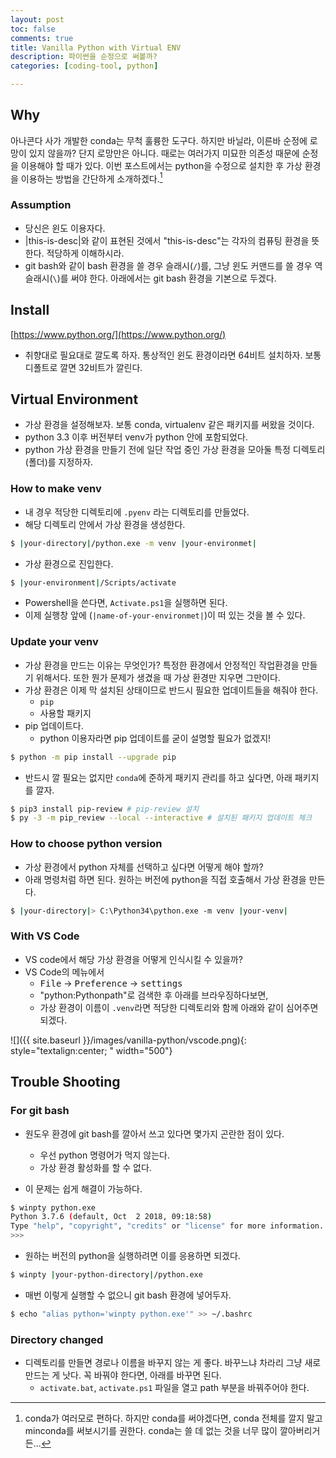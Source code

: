 ```yaml
---
layout: post
toc: false
comments: true
title: Vanilla Python with Virtual ENV
description: 파이썬을 순정으로 써볼까? 
categories: [coding-tool, python]

---
```


## Why

아나콘다 사가 개발한 conda는 무척 훌륭한 도구다. 하지만 바닐라, 이른바 순정에 로망이 있지 않을까? 단지 로망만은 아니다. 때로는 여러가지 미묘한 의존성 때문에 순정을 이용해야 할 때가 있다. 이번 포스트에서는 python을 수정으로 설치한 후 가상 환경을 이용하는 방법을 간단하게 소개하겠다.[^1]

[^1]: conda가 여러모로 편하다. 하지만 conda를 써야겠다면, conda 전체를 깔지 말고 minconda를 써보시기를 권한다. conda는 쓸 데 없는 것을 너무 많이 깔아버리거든... 

### Assumption 

* 당신은 윈도 이용자다. 
* |this-is-desc|와 같이 표현된 것에서 "this-is-desc"는 각자의 컴퓨팅 환경을 뜻한다. 적당하게 이해하시라.  
* git bash와 같이 bash 환경을 쓸 경우 슬래시(`/`)를, 그냥 윈도 커맨드를 쓸 경우 역슬래시(`\`)를 써야 한다. 아래에서는 git bash 환경을 기본으로 두겠다. 

## Install 

[https://www.python.org/](https://www.python.org/) 

- 취향대로 필요대로 깔도록 하자. 통상적인 윈도 환경이라면 64비트 설치하자. 보통 디폴트로 깔면 32비트가 깔린다. 

## Virtual Environment 

- 가상 환경을 설정해보자. 보통 conda, virtualenv 같은 패키지를 써왔을 것이다. 
- python 3.3 이후 버전부터 venv가 python 안에 포함되었다. 
- python 가상 환경을 만들기 전에 일단 작업 중인 가상 환경을 모아둘 특정 디렉토리(폴더)를 지정하자. 

### How to make venv

- 내 경우 적당한 디렉토리에 `.pyenv` 라는 디렉토리를 만들었다.
- 해당 디렉토리 안에서  가상 환경을 생성한다. 

```bash 
$ |your-directory|/python.exe -m venv |your-environmet|
```

- 가상 환경으로 진입한다. 

```bash
$ |your-environment|/Scripts/activate 
```

- Powershell을 쓴다면, `Activate.ps1`을 실행하면 된다. 
- 이제 실행창 앞에 (`|name-of-your-environmet|`)이 떠 있는 것을 볼 수 있다. 

### Update your venv 

- 가상 환경을 만드는 이유는 무엇인가? 특정한 환경에서 안정적인 작업환경을 만들기 위해서다. 또한 뭔가 문제가 생겼을 때 가상 환경만 지우면 그만이다. 
- 가상 환경은 이제 막 설치된 상태이므로 반드시 필요한 업데이트들을 해줘야 한다. 
	- `pip`
	- 사용할 패키지 
- pip 업데이트다. 
	- python 이용자라면 pip 업데이트를 굳이 설명할 필요가 없겠지! 

```bash
$ python -m pip install --upgrade pip
```  

- 반드시 깔 필요는 없지만 `conda`에 준하게 패키지 관리를 하고 싶다면, 아래 패키지를 깔자. 

```bash
$ pip3 install pip-review # pip-review 설치 
$ py -3 -m pip_review --local --interactive # 설치된 패키지 업데이트 체크 
```
### How to choose python version 

- 가상 환경에서 python 자체를 선택하고 싶다면 어떻게 해야 할까? 
- 아래 명령처럼 하면 된다. 원하는 버전에 python을 직접 호출해서 가상 환경을 만든다. 

```bash 
$ |your-directory|> C:\Python34\python.exe -m venv |your-venv|
```

### With VS Code 

- VS code에서 해당 가상 환경을 어떻게 인식시킬 수 있을까? 
- VS Code의 메뉴에서 
	 - <kbd>File</kbd> &rarr; <kbd>Preference</kbd> &rarr; <kbd>settings</kbd>
	 - "python:Pythonpath"로 검색한 후 아래를 브라우징하다보면, 
	 - 가상 환경이 이름이 `.venv`라면 적당한 디렉토리와 함께 아래와 같이 심어주면 되겠다. 

![]({{ site.baseurl }}/images/vanilla-python/vscode.png){: style="textalign:center; " width="500"}


## Trouble Shooting

### For git bash 

- 원도우 환경에 git bash를 깔아서 쓰고 있다면 몇가지 곤란한 점이 있다. 
	- 우선 python 명령어가 먹지 않는다. 
	- 가상 환경 활성화를 할 수 없다. 

- 이 문제는 쉽게 해결이 가능하다. 

```bash
$ winpty python.exe
Python 3.7.6 (default, Oct  2 2018, 09:18:58)
Type "help", "copyright", "credits" or "license" for more information.
>>>
```
- 원하는 버전의 python을 실행하려면 이를 응용하면 되겠다. 

```bash
$ winpty |your-python-directory|/python.exe
```

- 매번 이렇게 실행할 수 없으니 git bash 환경에 넣어두자. 

```bash
$ echo "alias python='winpty python.exe'" >> ~/.bashrc
```

### Directory changed

- 디렉토리를 만들면 경로나 이름을 바꾸지 않는 게 좋다. 바꾸느냐 차라리 그냥 새로 만드는 게 낫다. 꼭 바꿔야 한다면, 아래를 바꾸면 된다. 
	- `activate.bat`, `activate.ps1` 파일을 열고 path 부분을 바꿔주어야 한다.






<!--stackedit_data:
eyJoaXN0b3J5IjpbMjA2NDkzNTE0MCw4Mzc4NDI4NjgsLTE2MD
AwODgxNDQsLTE3MjYzMjIyOTAsLTMwNDg4NDcyNCwtMTQ5ODYw
NDc3OCwtMTAxMjE5ODE0LC0xMjQxMTc4ODk1XX0=
-->